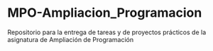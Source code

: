 # MPO-Ampliacion_Programacion
Repositorio para la entrega de tareas y de proyectos prácticos de la asignatura de Ampliación de Programación

